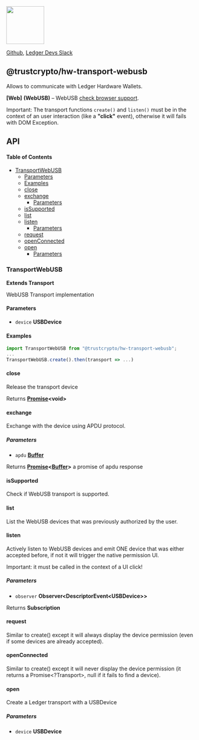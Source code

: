 <img src="https://user-images.githubusercontent.com/211411/34776833-6f1ef4da-f618-11e7-8b13-f0697901d6a8.png" height="100" />

[Github](https://github.com/LedgerHQ/ledgerjs/),
[Ledger Devs Slack](https://ledger-dev.slack.com/)

## @trustcrypto/hw-transport-webusb

Allows to communicate with Ledger Hardware Wallets.

**[Web]** **(WebUSB)** – WebUSB [check browser support](https://caniuse.com/webusb).

Important: The transport functions `create()` and `listen()` must be in the context of an user interaction (like a **"click"** event), otherwise it will fails with DOM Exception.

## API

<!-- Generated by documentation.js. Update this documentation by updating the source code. -->

#### Table of Contents

-   [TransportWebUSB](#transportwebusb)
    -   [Parameters](#parameters)
    -   [Examples](#examples)
    -   [close](#close)
    -   [exchange](#exchange)
        -   [Parameters](#parameters-1)
    -   [isSupported](#issupported)
    -   [list](#list)
    -   [listen](#listen)
        -   [Parameters](#parameters-2)
    -   [request](#request)
    -   [openConnected](#openconnected)
    -   [open](#open)
        -   [Parameters](#parameters-3)

### TransportWebUSB

**Extends Transport**

WebUSB Transport implementation

#### Parameters

-   `device` **USBDevice** 

#### Examples

```javascript
import TransportWebUSB from "@trustcrypto/hw-transport-webusb";
...
TransportWebUSB.create().then(transport => ...)
```

#### close

Release the transport device

Returns **[Promise](https://developer.mozilla.org/docs/Web/JavaScript/Reference/Global_Objects/Promise)&lt;void>** 

#### exchange

Exchange with the device using APDU protocol.

##### Parameters

-   `apdu` **[Buffer](https://nodejs.org/api/buffer.html)** 

Returns **[Promise](https://developer.mozilla.org/docs/Web/JavaScript/Reference/Global_Objects/Promise)&lt;[Buffer](https://nodejs.org/api/buffer.html)>** a promise of apdu response

#### isSupported

Check if WebUSB transport is supported.

#### list

List the WebUSB devices that was previously authorized by the user.

#### listen

Actively listen to WebUSB devices and emit ONE device
that was either accepted before, if not it will trigger the native permission UI.

Important: it must be called in the context of a UI click!

##### Parameters

-   `observer` **Observer&lt;DescriptorEvent&lt;USBDevice>>** 

Returns **Subscription** 

#### request

Similar to create() except it will always display the device permission (even if some devices are already accepted).

#### openConnected

Similar to create() except it will never display the device permission (it returns a Promise&lt;?Transport>, null if it fails to find a device).

#### open

Create a Ledger transport with a USBDevice

##### Parameters

-   `device` **USBDevice** 
